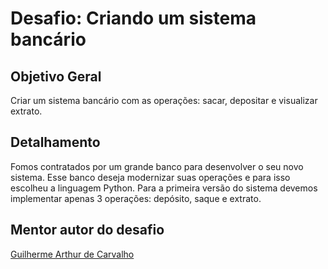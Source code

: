 # Desafio: Criando um sistema bancário


## Objetivo Geral

Criar um sistema bancário com as operações: sacar, depositar e visualizar extrato.

## Detalhamento
Fomos contratados por um grande banco para desenvolver o seu novo sistema. Esse banco deseja modernizar suas operações e para isso escolheu a linguagem Python. Para a primeira versão do sistema devemos implementar apenas 3 operações: depósito, saque e extrato.

## Mentor autor do desafio
[Guilherme Arthur de Carvalho](https://github.com/guicarvalho)
